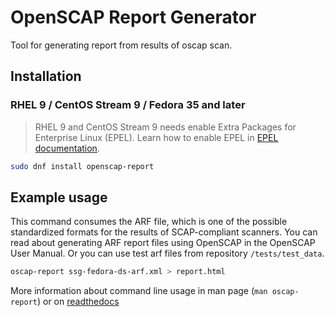 # OpenSCAP Report Generator

Tool for generating report from results of oscap scan.

## Installation

### RHEL 9 / CentOS Stream 9 / Fedora 35 and later

> RHEL 9 and CentOS Stream 9 needs enable Extra Packages for Enterprise Linux (EPEL). Learn how to enable EPEL in [EPEL documentation](https://fedoraproject.org/wiki/EPEL).

```bash
sudo dnf install openscap-report
```

## Example usage

This command consumes the ARF file, which is one of the possible standardized formats for the results of SCAP-compliant scanners. You can read about generating ARF report files using OpenSCAP in the OpenSCAP User Manual. Or you can use test arf files from repository `/tests/test_data`.

```bash
oscap-report ssg-fedora-ds-arf.xml > report.html
```

More information about command line usage in man page (`man oscap-report`) or on [readthedocs](TBD)
